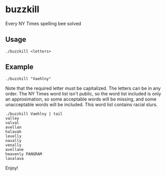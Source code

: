 # buzzkill

Every NY Times spelling bee solved

## Usage

```./buzzkill <letters>```

## Example

```./buzzkill "Vaehlny"```

Note that the required letter must be capitalized. The letters can be in any order. The NY Times word list isn't public, so the word list included is only an approximation, so some acceptable words will be missing, and some unacceptable words will be included. This word list contains racial slurs.

```
./buzzkill Vaehlny | tail
valley
valval
avellan
halavah
levelly
navally
venally
avellane
heavenly PANGRAM
lavalava
```

Enjoy!
